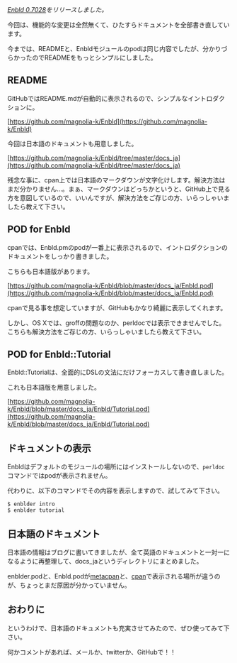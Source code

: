 *[Enbld 0.7028](http://search.cpan.org/dist/Enbld/)をリリースしました。*

今回は、機能的な変更は全然無くて、ひたすらドキュメントを全部書き直しています。

今までは、READMEと、Enbldモジュールのpodは同じ内容でしたが、分かりづらかったのでREADMEをもっとシンプルにしました。

## README

GitHubではREADME.mdが自動的に表示されるので、シンプルなイントロダクションに。

[https://github.com/magnolia-k/Enbld](https://github.com/magnolia-k/Enbld)

今回は日本語のドキュメントも用意しました。

[https://github.com/magnolia-k/Enbld/tree/master/docs_ja](https://github.com/magnolia-k/Enbld/tree/master/docs_ja)

残念な事に、cpan上では日本語のマークダウンが文字化けします。解決方法はまだ分かりません…。まぁ、マークダウンはどっちかというと、GitHub上で見る方を意図しているので、いいんですが、解決方法をご存じの方、いらっしゃいましたら教えて下さい。

## POD for Enbld

cpanでは、Enbld.pmのpodが一番上に表示されるので、イントロダクションのドキュメントをしっかり書きました。

こちらも日本語版があります。

[https://github.com/magnolia-k/Enbld/blob/master/docs_ja/Enbld.pod](https://github.com/magnolia-k/Enbld/blob/master/docs_ja/Enbld.pod)

cpanで見る事を想定していますが、GitHubもかなり綺麗に表示してくれます。

しかし、OS Xでは、groffの問題なのか、perldocでは表示できませんでした。こちらも解決方法をご存じの方、いらっしゃいましたら教えて下さい。

## POD for Enbld::Tutorial

Enbld::Tutorialは、全面的にDSLの文法にだけフォーカスして書き直しました。

これも日本語版を用意しました。

[https://github.com/magnolia-k/Enbld/blob/master/docs_ja/Enbld/Tutorial.pod](https://github.com/magnolia-k/Enbld/blob/master/docs_ja/Enbld/Tutorial.pod)

## ドキュメントの表示

Enbldはデフォルトのモジュールの場所にはインストールしないので、`perldoc`コマンドではpodが表示されません。

代わりに、以下のコマンドでその内容を表示しますので、試してみて下さい。

    $ enblder intro
    $ enblder tutorial

## 日本語のドキュメント

日本語の情報はブログに書いてきましたが、全て英語のドキュメントと一対一になるように再整理して、docs_jaというディレクトリにまとめました。

enblder.podと、Enbld.podが[metacpan](https://metacpan.org)と、[cpan](http://www.cpan.org)で表示される場所が違うのが、ちょっとまだ原因が分かっていません。

## おわりに

というわけで、日本語のドキュメントも充実させてみたので、ぜひ使ってみて下さい。

何かコメントがあれば、メールか、twitterか、GitHubで！！

